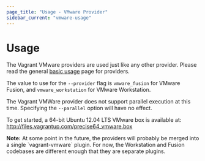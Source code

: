 ```yaml
---
page_title: "Usage - VMware Provider"
sidebar_current: "vmware-usage"
---
```


# Usage

The Vagrant VMware providers are used just like any other provider. Please
read the general [basic usage](/v2/providers/basic_usage.html) page for
providers.

The value to use for the `--provider` flag is `vmware_fusion` for VMware
Fusion, and `vmware_workstation` for VMware Workstation.

The Vagrant VMWare provider does not support parallel execution at this time.
Specifying the `--parallel` option will have no effect.

<p>
To get started, a 64-bit Ubuntu 12.04 LTS VMware box is available at:
<a href="http://files.vagrantup.com/precise64_vmware.box">http://files.vagrantup.com/precise64_vmware.box</a>
</p>

<div class="alert alert-info">
	<p>
		<strong>Note:</strong> At some point in the future, the providers
		will probably be merged into a single `vagrant-vmware` plugin. For now,
		the Workstation and Fusion codebases are different enough that they
		are separate plugins.
	</p>
</div>
